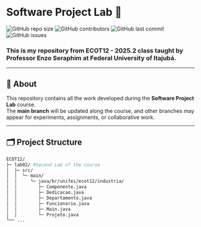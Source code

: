 # Software Project Lab 🚀

![GitHub repo size](https://img.shields.io/github/repo-size/yourusername/your-repo?style=for-the-badge)
![GitHub contributors](https://img.shields.io/github/contributors/yourusername/your-repo?style=for-the-badge)
![GitHub last commit](https://img.shields.io/github/last-commit/yourusername/your-repo?style=for-the-badge)
![GitHub issues](https://img.shields.io/github/issues/yourusername/your-repo?style=for-the-badge)

### This is my repository from **ECOT12 - 2025.2** class taught by **Professor Enzo Seraphim** at **Federal University of Itajubá**.

---

## 📖 About

This repository contains all the work developed during the **Software Project Lab** course.  
The **main branch** will be updated along the course, and other branches may appear for experiments, assignments, or collaborative work.

---

## 🗂️ Project Structure

```bash
ECOT12/
├─ lab02/ #Second Lab of the course
│  ├─ src/
│  │  └─ main/
│  │     └─ java/br/unifei/ecot12/industria/ 
│  │        ├─ Componente.java 
│  │        ├─ Dedicacao.java
│  │        ├─ Departamento.java
│  │        ├─ Funcionario.java
│  │        ├─ Main.java
│  │        └─ Projeto.java
└── ...
```
